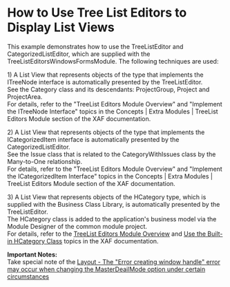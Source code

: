 # How to Use Tree List Editors to Display List Views


<p>This example demonstrates how to use the TreeListEditor and CategorizedListEditor, which are supplied with the TreeListEditorsWindowsFormsModule. The following techniques are used:</p><p>1) A List View that represents objects of the type that implements the ITreeNode interface is automatically presented by the TreeListEditor.<br />
See the Category class and its descendants: ProjectGroup, Project and ProjectArea.<br />
For details, refer to the "TreeList Editors Module Overview" and "Implement the ITreeNode Interface"  topics in the Concepts | Extra Modules | TreeList Editors Module section of the XAF documentation.</p><p>2) A List View that represents objects of the type that implements the ICategorizedItem interface is automatically presented by the CategorizedListEditor.<br />
See the Issue class that is related to the CategoryWithIssues class by the Many-to-One relationship.<br />
For details, refer to the "TreeList Editors Module Overview" and "Implement the ICategorizedItem Interface"  topics in the Concepts | Extra Modules | TreeList Editors Module section of the XAF documentation.</p><p>3) A List View that represents objects of the HCategory type, which is supplied with the Business Class Library, is automatically presented by the TreeListEditor.<br />
The HCategory class is added to the application's business model via the Module Designer of the common module project.<br />
For details, refer to the <a href="http://documentation.devexpress.com/#Xaf/CustomDocument2836"><u>TreeList Editors Module Overview</u></a> and <a href="http://documentation.devexpress.com/#Xaf/CustomDocument2839"><u>Use the Built-in HCategory Class</u></a> topics in the XAF documentation.</p><p><strong>I</strong><strong>mportant Notes:</strong><br />
Take special note of the <a href="https://www.devexpress.com/Support/Center/p/B181657">Layout - The "Error creating window handle" error may occur when changing the MasterDeailMode option under certain circumstances</a></p>

<br/>


